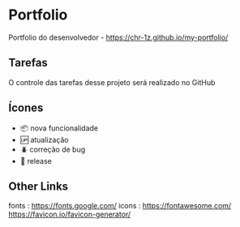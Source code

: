 # Portfolio

Portfolio do desenvolvedor - https://chr-1z.github.io/my-portfolio/

## Tarefas 

O controle das tarefas desse projeto será realizado no GitHub

## Ícones 

- :package: nova funcionalidade
- :up: atualização
- :beetle: correção de bug
- :checkered_flag: release

## Other Links

fonts : https://fonts.google.com/
icons : https://fontawesome.com/
https://favicon.io/favicon-generator/
